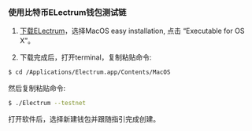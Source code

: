 ### 使用比特币ELectrum钱包测试链

1. [下载ELectrum](https://electrum.org/#download)，选择MacOS easy installation, 点击 “Executable for OS X”。

2. 下载完成后，打开terminal，复制粘贴命令:

```bash
$ cd /Applications/Electrum.app/Contents/MacOS
```

然后复制粘贴命令:

```bash
$ ./Electrum --testnet
```

打开软件后，选择新建钱包并跟随指引完成创建。
